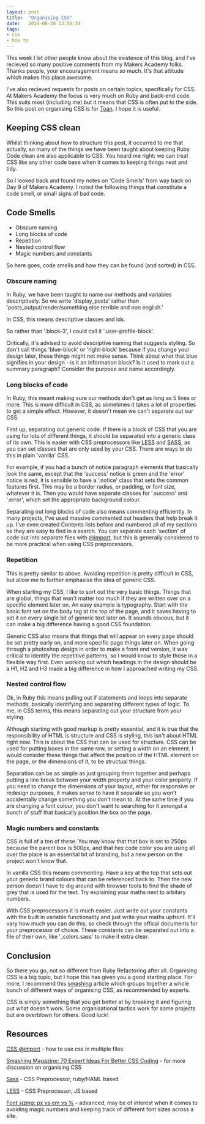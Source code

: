 ```yaml
---
layout: post
title:  "Organising CSS"
date:   2014-08-20 13:56:34
tags:
- css
- how to
---
```


This week I let other people know about the existence of this blog, and I've recieved so many positive comments from my Makers Academy folks. Thanks people, your encouragement means so much. It's that attitude which makes this place awesome.

I've also recieved requests for posts on certain topics, specifically for CSS. At Makers Academy the focus is very much on Ruby and back-end code. This suits most (including me) but it means that CSS is often put to the side. So this post on organising CSS is for [Toan][toan]. I hope it is useful.

## Keeping CSS clean
Whilst thinking about how to structure this post, it occurred to me that actually, so many of the things we have been taught about keeping Ruby Code clean are also applicable to CSS. You heard me right: we can treat CSS like any other code base when it comes to keeping things neat and tidy.

So I looked back and found my notes on 'Code Smells' from way back on Day 9 of Makers Academy. I noted the following things that constitute a code smell, or small signs of bad code.

## Code Smells
* Obscure naming
* Long blocks of code
* Repetition
* Nested control flow
* Magic numbers and constants

So here goes, code smells and how they can be found (and sorted) in CSS.

### Obscure naming
In Ruby, we have been taught to name our methods and variables descriptively. So we write 'display_posts' rather than 'posts_output/render/something else terrible and non english.'

In CSS, this means descriptive classes and ids.

So rather than '.block-3', I could call it '.user-profile-block'.

Critically, it's advised to avoid descriptive naming that suggests styling. So don't call things 'blue-block' or 'right-block' because if you change your design later, these things might not make sense. Think about what that blue signifies in your design - is it an information block? Is it used to mark out a summary paragraph? Consider the purpose and name accordingly.

### Long blocks of code
In Ruby, this meant making sure our methods don't get as long as 5 lines or more. This is more difficult in CSS, as sometimes it takes a lot of properties to get a simple effect. However, it doesn't mean we can't separate out our CSS.

First up, separating out generic code. If there is a block of CSS that you are using for lots of different things, it should be separated into a generic class of its own. This is easier with CSS preprocessors like [LESS][less] and [SASS][sass], as you can set classes that are only used by your CSS. There are ways to do this in plain 'vanilla' CSS.

For example, if you had a bunch of notice paragraph elements that basically look the same, except that the 'success' notice is green and the 'error' notice is red, it is sensible to have a '.notice' class that sets the common features first. This may be a border radius, or padding, or font size, whatever it is. Then you would have separate classes for '.success' and '.error', which set the appropriate background colour.

Separating out long blocks of code also means commenting efficiently. In many projects, I've used massive commented out headers that help break it up. I've even created Contents lists before and numbered all of my sections so they are easy to find in a search. You can separate each 'section' of code out into separate files with [@import][import], but this is generally considered to be more practical when using CSS preprocessors.

### Repetition
This is pretty similar to above. Avoiding repetition is pretty difficult in CSS, but allow me to further emphasise the idea of generic CSS.

When starting my CSS, I like to sort out the very basic things. Things that are global, things that won't matter too much if they are written over on a specific element later on. An easy example is typography. Start with the basic font set on the body tag at the top of the page, and it saves having to set it on every single bit of generic text later on. It sounds obvious, but it can make a big difference having a good CSS foundation.

Generic CSS also means that things that will appear on every page should be set pretty early on, and more specific page things later on. When going through a photoshop design in order to make a front end version, it was critical to identify the repetitive patterns, so I would know to style those in a flexible way first. Even working out which headings in the design should be a H1, H2 and H3 made a big difference in how I approached writing my CSS.

### Nested control flow
Ok, in Ruby this means pulling out if statements and loops into separate methods, basically identifying and separating different types of logic. To me, in CSS terms, this means separating out your structure from your styling.

Although starting with good markup is pretty essential, and it is true that the responsibility of HTML is structure and CSS is styling, this isn't about HTML right now. This is about the CSS that can be used for structure. CSS can be used for putting boxes in the same row, or setting a width on an element. I would consider these things that affect the position of the HTML element on the page, or the dimensions of it, to be structual things.

Separation can be as simple as just grouping them together and perhaps putting a line break between your width property and your color property. If you need to change the dimensions of your layout, either for responsive or redesign purposes, it makes sense to have it separate so you won't accidentally change something you don't mean to. At the same time if you are changing a font colour, you don't want to searching for it amongst a bunch of stuff that basically position the box on the page.

### Magic numbers and constants
CSS is full of a ton of these. You may know that that box is set to 250px because the parent box is 500px, and that hex code color you are using all over the place is an essential bit of branding, but a new person on the project won't know that.

In vanilla CSS this means commenting. Have a key at the top that sets out your generic brand colours that can be referenced back to. Then the new person doesn't have to dig around with browser tools to find the shade of grey that is used for the text. Try explaining your maths next to arbitary numbers.

With CSS preprocessors it is much easier. Just write out your constants with the built in variable functionality and just write your maths upfront. It'll vary how much you can do this, so check through the offical documents for your preprocessor of choice. These constants can be separated out into a file of their own, like '_colors.sass' to make it extra clear.


## Conclusion
So there you go, not so different from Ruby Refactoring after all. Organising CSS is a big topic, but I hope this has given you a good starting place. For more, I recommend this [smashing][smashing] article which groups together a whole bunch of different ways of organising CSS, as recommended by experts.

CSS is simply something that you get better at by breaking it and figuring out what doesn't work. Some organisational tactics work for some projects but are overblown for others. Good luck!

## Resources
[CSS @import][import] - how to use css in multiple files

[Smashing Magazine: 70 Expert Ideas For Better CSS Coding][smashing] - for more discussion on organising CSS

[Sass][sass] - CSS Preprocessor, ruby/HAML based

[LESS][less] - CSS Preprocessor, JS based

[Font sizing: px vs em vs %][ems] - advanced, may be of interest when it comes to avoiding magic numbers and keeping track of different font sizes across a site.

[toan]: http://yoshdog.github.io/
[import]: http://www.cssnewbie.com/css-import-rule/
[ems]: http://kyleschaeffer.com/development/css-font-size-em-vs-px-vs-pt-vs/
[smashing]: http://www.smashingmagazine.com/2007/05/10/70-expert-ideas-for-better-css-coding/
[sass]: http://sass-lang.com/
[less]: http://lesscss.org/